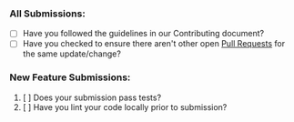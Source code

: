 ### All Submissions:

* [ ] Have you followed the guidelines in our Contributing document?
* [ ] Have you checked to ensure there aren't other open [Pull Requests](https://github.com/christisdale/leet-code/pulls) for the same update/change?

<!-- You can erase any parts of this template not applicable to your Pull Request. -->

### New Feature Submissions:

1. [ ] Does your submission pass tests?
2. [ ] Have you lint your code locally prior to submission?
